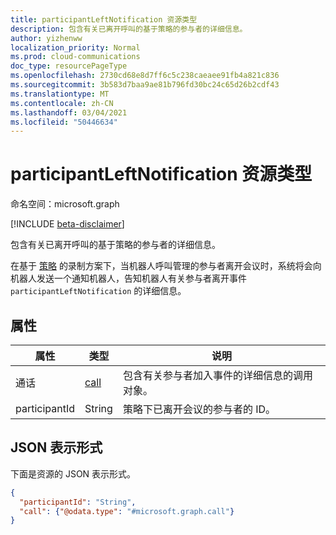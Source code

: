 ```yaml
---
title: participantLeftNotification 资源类型
description: 包含有关已离开呼叫的基于策略的参与者的详细信息。
author: yizhenww
localization_priority: Normal
ms.prod: cloud-communications
doc_type: resourcePageType
ms.openlocfilehash: 2730cd68e8d7ff6c5c238caeaee91fb4a821c836
ms.sourcegitcommit: 3b583d7baa9ae81b796fd30bc24c65d26b2cdf43
ms.translationtype: MT
ms.contentlocale: zh-CN
ms.lasthandoff: 03/04/2021
ms.locfileid: "50446634"
---
```

# <a name="participantleftnotification-resource-type"></a>participantLeftNotification 资源类型

命名空间：microsoft.graph

[!INCLUDE [beta-disclaimer](../../includes/beta-disclaimer.md)]

包含有关已离开呼叫的基于策略的参与者的详细信息。

在基于 [策略](/microsoftteams/teams-recording-policy) 的录制方案下，当机器人呼叫管理的参与者离开会议时，系统将会向机器人发送一个通知机器人，告知机器人有关参与者离开事件 `participantLeftNotification` 的详细信息。

## <a name="properties"></a>属性
| 属性       | 类型            | 说明                                                        |
| -------------- | --------------  | -------------------------------------------                        |
| 通话           | [call](call.md) | 包含有关参与者加入事件的详细信息的调用对象。 |
| participantId  | String          | 策略下已离开会议的参与者的 ID。        |

## <a name="json-representation"></a>JSON 表示形式

下面是资源的 JSON 表示形式。

<!-- {
  "blockType": "resource",
  "optionalProperties": [],
  "@odata.type": "microsoft.graph.participantLeftNotification"
}-->
```json
{
  "participantId": "String",
  "call": {"@odata.type": "#microsoft.graph.call"}
}
```

<!-- uuid: 8fcb5dbc-d5aa-4681-8e31-b001d5168d79
2015-10-25 14:57:30 UTC -->
<!--
{
  "type": "#page.annotation",
  "description": "participantLeftNotification resource",
  "keywords": "",
  "section": "documentation",
  "tocPath": "",
  "suppressions": []
}
-->

